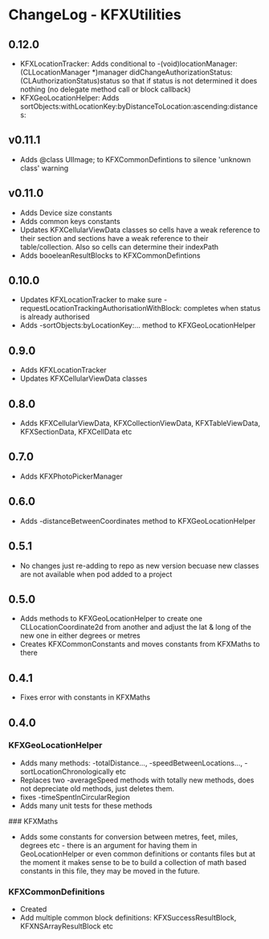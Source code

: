 
# ChangeLog - KFXUtilities

## 0.12.0
- KFXLocationTracker: Adds conditional to -(void)locationManager:(CLLocationManager *)manager didChangeAuthorizationStatus:(CLAuthorizationStatus)status so that if status is not determined it does nothing (no delegate method call or block callback)
- KFXGeoLocationHelper: Adds sortObjects:withLocationKey:byDistanceToLocation:ascending:distances:

## v0.11.1
- Adds @class UIImage; to KFXCommonDefintions to silence 'unknown class' warning

## v0.11.0
- Adds Device size constants
- Adds common keys constants
- Updates KFXCellularViewData classes so cells have a weak reference to their section and sections have a weak reference to their table/collection. Also so cells can determine their indexPath
- Adds booeleanResultBlocks to KFXCommonDefintions

## 0.10.0
- Updates KFXLocationTracker to make sure -requestLocationTrackingAuthorisationWithBlock: completes when status is already authorised
- Adds -sortObjects:byLocationKey:... method to KFXGeoLocationHelper

## 0.9.0
- Adds KFXLocationTracker
- Updates KFXCellularViewData classes

## 0.8.0
- Adds KFXCellularViewData, KFXCollectionViewData, KFXTableViewData, KFXSectionData, KFXCellData etc

## 0.7.0
- Adds KFXPhotoPickerManager

## 0.6.0
- Adds -distanceBetweenCoordinates method to KFXGeoLocationHelper

## 0.5.1
- No changes just re-adding to repo as new version becuase new classes are not available when pod added to a project

## 0.5.0
- Adds methods to KFXGeoLocationHelper to create one CLLocationCoordinate2d from another and adjust the lat & long of the new one in either degrees or metres
- Creates KFXCommonConstants and moves constants from KFXMaths to there

## 0.4.1
- Fixes error with constants in KFXMaths

## 0.4.0
### KFXGeoLocationHelper
- Adds many methods: -totalDistance..., -speedBetweenLocations..., -sortLocationChronologically etc
- Replaces two -averageSpeed methods with totally new methods, does not depreciate old methods, just deletes them.
- fixes -timeSpentInCircularRegion
- Adds many unit tests for these methods

### KFXMaths
- Adds some constants for conversion between metres, feet, miles, degrees etc - there is an argument for having them in GeoLocationHelper or even common definitions or contants files but at the moment it makes sense to be to build a collection of math based constants in this file, they may be moved in the future.

### KFXCommonDefinitions
- Created
- Add multiple common block definitions: KFXSuccessResultBlock, KFXNSArrayResultBlock etc
